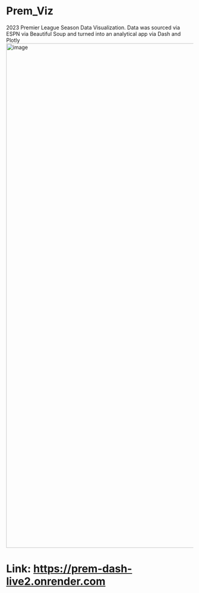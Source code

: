 # Prem_Viz
2023 Premier League Season Data Visualization. Data was sourced via ESPN via Beautiful Soup and turned into an analytical app via Dash and Plotly
<img width="1353" alt="image" src="https://github.com/homefries1/Prem_Viz/assets/88285107/75a540bd-d7ad-4b4f-a580-b9c1f61a2a71">
# Link: https://prem-dash-live2.onrender.com
